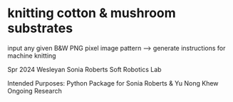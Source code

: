 # knitting cotton & mushroom substrates
input any given B&W PNG pixel image pattern --> generate instructions for machine knitting 



Spr 2024 Wesleyan Sonia Roberts Soft Robotics Lab

Intended Purposes: Python Package for Sonia Roberts &amp; Yu Nong Khew Ongoing Research 
